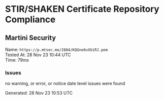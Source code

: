 # STIR/SHAKEN Certificate Repository Compliance

## Martini Security

Name: `https://p.mtsec.me/2884/KQGne6vXUiRJ.pem`\
Tested At: 28 Nov 23 10:44 UTC\
Time: 79ms

### Issues

no warning, or error, or notice date level issues were found

Generated: 28 Nov 23 10:53 UTC